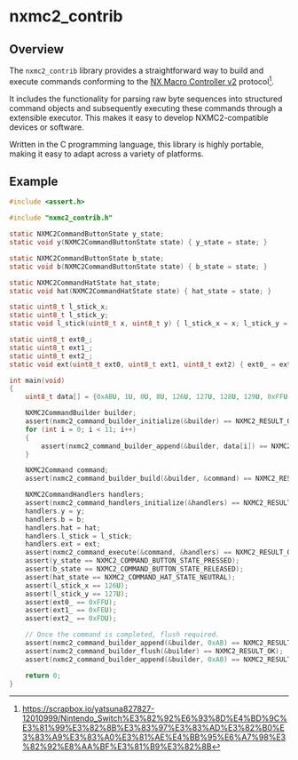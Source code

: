 # nxmc2_contrib

## Overview

The `nxmc2_contrib` library provides a straightforward way to build and execute commands conforming to the [NX Macro Controller v2](https://blog.bzl-web.com/entry/2020/01/20/165719) protocol[^1].

It includes the functionality for parsing raw byte sequences into structured command objects and subsequently executing these commands through a extensible executor. This makes it easy to develop NXMC2-compatible devices or software.

Written in the C programming language, this library is highly portable, making it easy to adapt across a variety of platforms.

[^1]: https://scrapbox.io/yatsuna827827-12010999/Nintendo_Switch%E3%82%92%E6%93%8D%E4%BD%9C%E3%81%99%E3%82%8B%E3%83%97%E3%83%AD%E3%82%B0%E3%83%A9%E3%83%A0%E3%81%AE%E4%BB%95%E6%A7%98%E3%82%92%E8%AA%BF%E3%81%B9%E3%82%8B

## Example

```c
#include <assert.h>

#include "nxmc2_contrib.h"

static NXMC2CommandButtonState y_state;
static void y(NXMC2CommandButtonState state) { y_state = state; }

static NXMC2CommandButtonState b_state;
static void b(NXMC2CommandButtonState state) { b_state = state; }

static NXMC2CommandHatState hat_state;
static void hat(NXMC2CommandHatState state) { hat_state = state; }

static uint8_t l_stick_x;
static uint8_t l_stick_y;
static void l_stick(uint8_t x, uint8_t y) { l_stick_x = x; l_stick_y = y; }

static uint8_t ext0_;
static uint8_t ext1_;
static uint8_t ext2_;
static void ext(uint8_t ext0, uint8_t ext1, uint8_t ext2) { ext0_ = ext0; ext1_ = ext1; ext2_ = ext2; }

int main(void)
{
    uint8_t data[] = {0xABU, 1U, 0U, 8U, 126U, 127U, 128U, 129U, 0xFFU, 0xFEU, 0xFDU};

    NXMC2CommandBuilder builder;
    assert(nxmc2_command_builder_initialize(&builder) == NXMC2_RESULT_OK);
    for (int i = 0; i < 11; i++)
    {
        assert(nxmc2_command_builder_append(&builder, data[i]) == NXMC2_RESULT_OK);
    }

    NXMC2Command command;
    assert(nxmc2_command_builder_build(&builder, &command) == NXMC2_RESULT_OK);

    NXMC2CommandHandlers handlers;
    assert(nxmc2_command_handlers_initialize(&handlers) == NXMC2_RESULT_OK);
    handlers.y = y;
    handlers.b = b;
    handlers.hat = hat;
    handlers.l_stick = l_stick;
    handlers.ext = ext;
    assert(nxmc2_command_execute(&command, &handlers) == NXMC2_RESULT_OK);
    assert(y_state == NXMC2_COMMAND_BUTTON_STATE_PRESSED);
    assert(b_state == NXMC2_COMMAND_BUTTON_STATE_RELEASED);
    assert(hat_state == NXMC2_COMMAND_HAT_STATE_NEUTRAL);
    assert(l_stick_x == 126U);
    assert(l_stick_y == 127U);
    assert(ext0_ == 0xFFU);
    assert(ext1_ == 0xFEU);
    assert(ext2_ == 0xFDU);

    // Once the command is completed, flush required.
    assert(nxmc2_command_builder_append(&builder, 0xAB) == NXMC2_RESULT_FLUSH_REQUIRED_ERROR);
    assert(nxmc2_command_builder_flush(&builder) == NXMC2_RESULT_OK);
    assert(nxmc2_command_builder_append(&builder, 0xAB) == NXMC2_RESULT_OK);

    return 0;
}
```